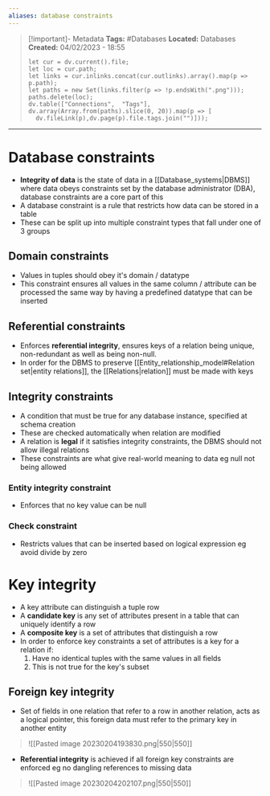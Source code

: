 ```yaml
---
aliases: database constraints
---
```

> [!important]- Metadata
> **Tags:** #Databases 
> **Located:** Databases
> **Created:** 04/02/2023 - 18:55
> ```dataviewjs
>let cur = dv.current().file;
>let loc = cur.path;
>let links = cur.inlinks.concat(cur.outlinks).array().map(p => p.path);
>let paths = new Set(links.filter(p => !p.endsWith(".png")));
>paths.delete(loc);
>dv.table(["Connections",  "Tags"], dv.array(Array.from(paths).slice(0, 20)).map(p => [
>   dv.fileLink(p),dv.page(p).file.tags.join("")]));
> ```

___
# Database constraints
- **Integrity of data** is the state of data in a [[Database_systems|DBMS]] where data obeys constraints set by the database administrator (DBA), database constraints are a core part of this  
- A database constraint is a rule that restricts how data can be stored in a table
- These can be split up into multiple constraint types that fall under one of 3 groups 
## Domain constraints
- Values in tuples should obey it's domain / datatype
- This constraint ensures all values in the same column / attribute can be processed the same way by having a predefined datatype that can be inserted 
## Referential constraints
- Enforces **referential integrity**, ensures keys of a relation being unique, non-redundant as well as being non-null.
- In order for the DBMS to preserve [[Entity_relationship_model#Relation set|entity relations]], the [[Relations|relation]] must be made with keys
## Integrity constraints
- A condition that must be true for any database instance, specified at schema creation 
- These are checked automatically when relation are modified 
- A relation is **legal** if it satisfies integrity constraints, the DBMS should not allow illegal relations
- These constraints are what give real-world meaning to data eg null not being allowed 

### Entity integrity constraint
- Enforces that no key value can be null
### Check constraint
- Restricts values that can be inserted based on logical expression eg avoid divide by zero
# Key integrity 
- A key attribute can distinguish a tuple row 
- A **candidate key** is any set of attributes present in a table that can uniquely identify a row 
- A **composite key** is a set of attributes that distinguish a row
- In order to enforce key constraints a set of attributes is a key for a relation if:
	1. Have no identical tuples with the same values in all fields 
	2. This is not true for the key's subset

## Foreign key integrity 
- Set of fields in one relation that refer to a row in another relation, acts as a logical pointer, this foreign data must refer to the primary key in another entity 

> ![[Pasted image 20230204193830.png|550|550]]

- **Referential integrity** is achieved if all foreign key constraints are enforced eg no dangling references to missing data 

> ![[Pasted image 20230204202107.png|550|550]]
